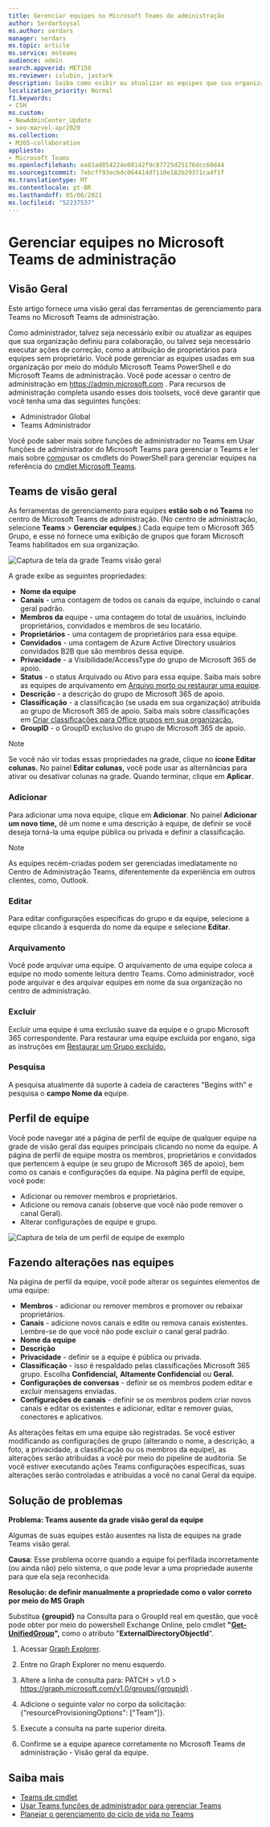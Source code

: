 ```yaml
---
title: Gerenciar equipes no Microsoft Teams de administração
author: SerdarSoysal
ms.author: serdars
manager: serdars
ms.topic: article
ms.service: msteams
audience: admin
search.appverid: MET150
ms.reviewer: islubin, jastark
description: Saiba como exibir ou atualizar as equipes que sua organização definiu para colaboração no Microsoft Teams de administração.
localization_priority: Normal
f1.keywords:
- CSH
ms.custom:
- NewAdminCenter_Update
- seo-marvel-apr2020
ms.collection:
- M365-collaboration
appliesto:
- Microsoft Teams
ms.openlocfilehash: ea81ad854224e08142f9c87725d25176dcc60d44
ms.sourcegitcommit: 7ebcff93ecbdc064414d7110e182b29371ca4f1f
ms.translationtype: MT
ms.contentlocale: pt-BR
ms.lasthandoff: 05/06/2021
ms.locfileid: "52237537"
---
```

<a name="manage-teams-in-the-microsoft-teams-admin-center"></a>Gerenciar equipes no Microsoft Teams de administração
==========================================

## <a name="overview"></a>Visão Geral

Este artigo fornece uma visão geral das ferramentas de gerenciamento para Teams no Microsoft Teams de administração.

Como administrador, talvez seja necessário exibir ou atualizar as equipes que sua organização definiu para colaboração, ou talvez seja necessário executar ações de correção, como a atribuição de proprietários para equipes sem proprietário. Você pode gerenciar as equipes usadas em sua organização por meio do módulo Microsoft Teams PowerShell e do Microsoft Teams de administração. Você pode acessar o centro de administração em <a href="https://go.microsoft.com/fwlink/p/?linkid=2024339" target="_blank">https://admin.microsoft.com</a> . Para recursos de administração completa usando esses dois toolsets, você deve garantir que você tenha uma das seguintes funções:

- Administrador Global
- Teams Administrador

Você pode saber mais sobre funções de administrador no Teams em Usar funções de administrador do Microsoft Teams para gerenciar o Teams e ler mais sobre [como](using-admin-roles.md)usar os cmdlets do PowerShell para gerenciar equipes na referência do [cmdlet Microsoft Teams](/powershell/teams/?view=teams-ps).



## <a name="teams-overview-grid"></a>Teams de visão geral

As ferramentas de gerenciamento para equipes **estão sob o nó Teams** no centro de Microsoft Teams de administração. (No centro de administração, selecione **Teams**  >  **Gerenciar equipes**.) Cada equipe tem o Microsoft 365 Grupo, e esse nó fornece uma exibição de grupos que foram Microsoft Teams habilitados em sua organização.

![Captura de tela da grade Teams visão geral](media/manage-teams-in-modern-portal-grid.png)  

A grade exibe as seguintes propriedades:

- **Nome da equipe**
- **Canais** - uma contagem de todos os canais da equipe, incluindo o canal geral padrão.
- **Membros da** equipe - uma contagem do total de usuários, incluindo proprietários, convidados e membros de seu locatário.
- **Proprietários** - uma contagem de proprietários para essa equipe.
- **Convidados** - uma contagem de Azure Active Directory usuários convidados B2B que são membros dessa equipe.
- **Privacidade** - a Visibilidade/AccessType do grupo de Microsoft 365 de apoio.
- **Status** - o status Arquivado ou Ativo para essa equipe. Saiba mais sobre as equipes de arquivamento em [Arquivo morto ou restaurar uma equipe](https://support.office.com/article/archive-or-restore-a-team-dc161cfd-b328-440f-974b-5da5bd98b5a7).
- **Descrição** - a descrição do grupo de Microsoft 365 de apoio.
- **Classificação** - a classificação (se usada em sua organização) atribuída ao grupo de Microsoft 365 de apoio. Saiba mais sobre classificações em [Criar classificações para Office grupos em sua organização.](/office365/enterprise/powershell/manage-office-365-groups-with-powershell#create-classifications-for-office-groups-in-your-organization)
- **GroupID** - o GroupID exclusivo do grupo de Microsoft 365 de apoio.

> [!NOTE]
> Se você não vir todas essas propriedades na grade, clique no **ícone Editar colunas.** No painel **Editar colunas,** você pode usar as alternâncias para ativar ou desativar colunas na grade. Quando terminar, clique em **Aplicar**.

### <a name="add"></a>Adicionar

Para adicionar uma nova equipe, clique em **Adicionar**. No painel **Adicionar um novo time,** dê um nome e uma descrição à equipe, de definir se você deseja torná-la uma equipe pública ou privada e definir a classificação.

> [!NOTE]
> As equipes recém-criadas podem ser gerenciadas imediatamente no Centro de Administração Teams, diferentemente da experiência em outros clientes, como, Outlook.

### <a name="edit"></a>Editar

Para editar configurações específicas do grupo e da equipe, selecione a equipe clicando à esquerda do nome da equipe e selecione **Editar**.

### <a name="archive"></a>Arquivamento

Você pode arquivar uma equipe. O arquivamento de uma equipe coloca a equipe no modo somente leitura dentro Teams. Como administrador, você pode arquivar e des arquivar equipes em nome da sua organização no centro de administração. 

### <a name="delete"></a>Excluir

Excluir uma equipe é uma exclusão suave da equipe e o grupo Microsoft 365 correspondente. Para restaurar uma equipe excluída por engano, siga as instruções em [Restaurar um Grupo excluído.](/microsoft-365/admin/create-groups/restore-deleted-group)

### <a name="search"></a>Pesquisa

A pesquisa atualmente dá suporte à cadeia de caracteres "Begins with" e pesquisa o **campo Nome da** equipe.

## <a name="team-profile"></a>Perfil de equipe

Você pode navegar até a página de perfil de equipe de qualquer equipe na grade de visão geral das equipes principais clicando no nome da equipe. A página de perfil de equipe mostra os membros, proprietários e convidados que pertencem à equipe (e seu grupo de Microsoft 365 de apoio), bem como os canais e configurações da equipe. Na página perfil de equipe, você pode:

- Adicionar ou remover membros e proprietários.
- Adicione ou remova canais (observe que você não pode remover o canal Geral).
- Alterar configurações de equipe e grupo.
 
![Captura de tela de um perfil de equipe de exemplo](media/manage-teams-in-modern-portal-team-profile-page.png)

## <a name="making-changes-to-teams"></a>Fazendo alterações nas equipes

Na página de perfil da equipe, você pode alterar os seguintes elementos de uma equipe:

- **Membros** - adicionar ou remover membros e promover ou rebaixar proprietários.
- **Canais** - adicione novos canais e edite ou remova canais existentes. Lembre-se de que você não pode excluir o canal geral padrão.
- **Nome da equipe**
- **Descrição**
- **Privacidade** - definir se a equipe é pública ou privada.
- **Classificação** - isso é respaldado pelas classificações Microsoft 365 grupo. Escolha **Confidencial,** **Altamente Confidencial** ou **Geral.**
- **Configurações de conversas** - definir se os membros podem editar e excluir mensagens enviadas.
- **Configurações de canais** - definir se os membros podem criar novos canais e editar os existentes e adicionar, editar e remover guias, conectores e aplicativos.

As alterações feitas em uma equipe são registradas. Se você estiver modificando as configurações de grupo (alterando o nome, a descrição, a foto, a privacidade, a classificação ou os membros da equipe), as alterações serão atribuídas a você por meio do pipeline de auditoria. Se você estiver executando ações Teams configurações específicas, suas alterações serão controladas e atribuídas a você no canal Geral da equipe.

## <a name="troubleshooting"></a>Solução de problemas

**Problema: Teams ausente da grade visão geral da equipe**

Algumas de suas equipes estão ausentes na lista de equipes na grade Teams visão geral.

**Causa**: Esse problema ocorre quando a equipe foi perfilada incorretamente (ou ainda não) pelo sistema, o que pode levar a uma propriedade ausente para que ela seja reconhecida.

**Resolução: de definir manualmente a propriedade como o valor correto por meio do MS Graph**

Substitua **{groupid}** na Consulta para o GroupId real em questão, que você pode obter por meio do powershell Exchange Online, pelo cmdlet **"[Get-UnifiedGroup](/powershell/module/exchange/users-and-groups/get-unifiedgroup?view=exchange-ps)",** como o atributo "**ExternalDirectoryObjectId**".

1. Acessar [Graph Explorer](https://developer.microsoft.com/graph/graph-explorer).

2. Entre no Graph Explorer no menu esquerdo.

3. Altere a linha de consulta para: PATCH > v1.0 > https://graph.microsoft.com/v1.0/groups/{groupid} .

4. Adicione o seguinte valor no corpo da solicitação: {"resourceProvisioningOptions": ["Team"]}.

5. Execute a consulta na parte superior direita.

6. Confirme se a equipe aparece corretamente no Microsoft Teams de administração - Visão geral da equipe.

## <a name="learn-more"></a>Saiba mais

- [Teams de cmdlet](/powershell/teams/?view=teams-ps)  
- [Usar Teams funções de administrador para gerenciar Teams](using-admin-roles.md)
- [Planejar o gerenciamento do ciclo de vida no Teams](plan-teams-lifecycle.md)